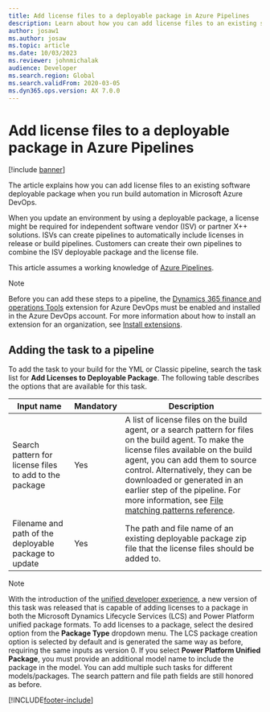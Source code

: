```yaml
---
title: Add license files to a deployable package in Azure Pipelines
description: Learn about how you can add license files to an existing software deployable package when you run build automation in Microsoft Azure DevOps.
author: josaw1
ms.author: josaw
ms.topic: article
ms.date: 10/03/2023
ms.reviewer: johnmichalak
audience: Developer
ms.search.region: Global
ms.search.validFrom: 2020-03-05
ms.dyn365.ops.version: AX 7.0.0
---
```


# Add license files to a deployable package in Azure Pipelines

[!include [banner](../includes/banner.md)]

The article explains how you can add license files to an existing software deployable package when you run build automation in Microsoft Azure DevOps.

When you update an environment by using a deployable package, a license might be required for independent software vendor (ISV) or partner X++ solutions. ISVs can create pipelines to automatically include licenses in release or build pipelines. Customers can create their own pipelines to combine the ISV deployable package and the license file.

This article assumes a working knowledge of [Azure Pipelines](/azure/devops/pipelines/get-started/pipelines-get-started).

> [!NOTE]
> Before you can add these steps to a pipeline, the [Dynamics 365 finance and operations Tools](https://marketplace.visualstudio.com/items?itemName=Dyn365FinOps.dynamics365-finops-tools) extension for Azure DevOps must be enabled and installed in the Azure DevOps account. For more information about how to install an extension for an organization, see [Install extensions](/azure/devops/marketplace/install-extension).

## Adding the task to a pipeline

To add the task to your build for the YML or Classic pipeline, search the task list for **Add Licenses to Deployable Package**. The following table describes the options that are available for this task.

| Input name | Mandatory | Description |
| --- | --- | --- |
| Search pattern for license files to add to the package | Yes | A list of license files on the build agent, or a search pattern for files on the build agent. To make the license files available on the build agent, you can add them to source control. Alternatively, they can be downloaded or generated in an earlier step of the pipeline. For more information, see [File matching patterns reference](/azure/devops/pipelines/tasks/file-matching-patterns). |
| Filename and path of the deployable package to update | Yes | The path and file name of an existing deployable package zip file that the license files should be added to. |

> [!NOTE]
> With the introduction of the [unified developer experience](/power-platform/developer/unified-experience/finance-operations-dev-overview), a new version of this task was released that is capable of adding licenses to a package in both the Microsoft Dynamics Lifecycle Services (LCS) and Power Platform unified package formats. To add licenses to a package, select the desired option from the **Package Type** dropdown menu. The LCS package creation option is selected by default and is generated the same way as before, requiring the same inputs as version 0. If you select **Power Platform Unified Package**, you must provide an additional model name to include the package in the model. You can add multiple such tasks for different models/packages. The search pattern and file path fields are still honored as before.

[!INCLUDE[footer-include](../../../includes/footer-banner.md)]
